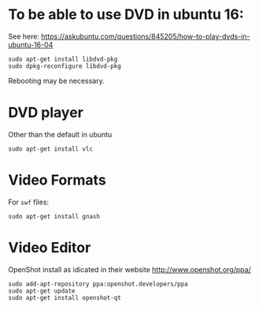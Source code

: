 # To be able to use DVD in ubuntu 16:

See here: 
https://askubuntu.com/questions/845205/how-to-play-dvds-in-ubuntu-16-04

    sudo apt-get install libdvd-pkg
    sudo dpkg-reconfigure libdvd-pkg

Rebooting may be necessary. 

# DVD player
Other than the default in ubuntu

    sudo apt-get install vlc

Video Formats
=========================================================================================

For `swf` files:

    sudo apt-get install gnash


Video Editor
=========================================================================================

OpenShot install as idicated in their website <http://www.openshot.org/ppa/>

```
sudo add-apt-repository ppa:openshot.developers/ppa
sudo apt-get update
sudo apt-get install openshot-qt
```
